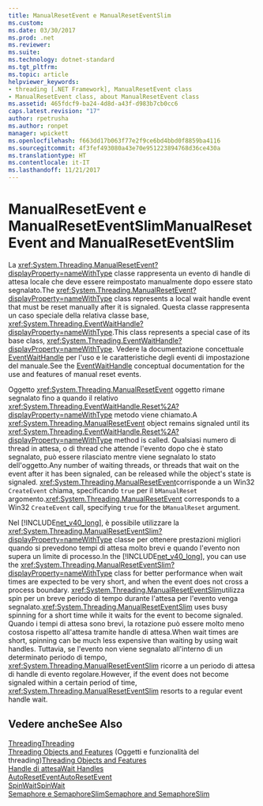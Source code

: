 ```yaml
---
title: ManualResetEvent e ManualResetEventSlim
ms.custom: 
ms.date: 03/30/2017
ms.prod: .net
ms.reviewer: 
ms.suite: 
ms.technology: dotnet-standard
ms.tgt_pltfrm: 
ms.topic: article
helpviewer_keywords:
- threading [.NET Framework], ManualResetEvent class
- ManualResetEvent class, about ManualResetEvent class
ms.assetid: 465fdcf9-ba24-4d8d-a43f-d983b7cb0cc6
caps.latest.revision: "17"
author: rpetrusha
ms.author: ronpet
manager: wpickett
ms.openlocfilehash: f663dd17b063f77e2f9ce6bd4bbd0f8859ba4116
ms.sourcegitcommit: 4f3fef493080a43e70e951223894768d36ce430a
ms.translationtype: HT
ms.contentlocale: it-IT
ms.lasthandoff: 11/21/2017
---
```

# <a name="manualresetevent-and-manualreseteventslim"></a><span data-ttu-id="f5ae1-102">ManualResetEvent e ManualResetEventSlim</span><span class="sxs-lookup"><span data-stu-id="f5ae1-102">ManualResetEvent and ManualResetEventSlim</span></span>
<span data-ttu-id="f5ae1-103">La <xref:System.Threading.ManualResetEvent?displayProperty=nameWithType> classe rappresenta un evento di handle di attesa locale che deve essere reimpostato manualmente dopo essere stato segnalato.</span><span class="sxs-lookup"><span data-stu-id="f5ae1-103">The <xref:System.Threading.ManualResetEvent?displayProperty=nameWithType> class represents a local wait handle event that must be reset manually after it is signaled.</span></span> <span data-ttu-id="f5ae1-104">Questa classe rappresenta un caso speciale della relativa classe base, <xref:System.Threading.EventWaitHandle?displayProperty=nameWithType>.</span><span class="sxs-lookup"><span data-stu-id="f5ae1-104">This class represents a special case of its base class, <xref:System.Threading.EventWaitHandle?displayProperty=nameWithType>.</span></span> <span data-ttu-id="f5ae1-105">Vedere la documentazione concettuale [EventWaitHandle](../../../docs/standard/threading/eventwaithandle.md) per l'uso e le caratteristiche degli eventi di impostazione del manuale.</span><span class="sxs-lookup"><span data-stu-id="f5ae1-105">See the [EventWaitHandle](../../../docs/standard/threading/eventwaithandle.md) conceptual documentation for the use and features of manual reset events.</span></span>  
  
 <span data-ttu-id="f5ae1-106">Oggetto <xref:System.Threading.ManualResetEvent> oggetto rimane segnalato fino a quando il relativo <xref:System.Threading.EventWaitHandle.Reset%2A?displayProperty=nameWithType> metodo viene chiamato.</span><span class="sxs-lookup"><span data-stu-id="f5ae1-106">A <xref:System.Threading.ManualResetEvent> object remains signaled until its <xref:System.Threading.EventWaitHandle.Reset%2A?displayProperty=nameWithType> method is called.</span></span> <span data-ttu-id="f5ae1-107">Qualsiasi numero di thread in attesa, o di thread che attende l'evento dopo che è stato segnalato, può essere rilasciato mentre viene segnalato lo stato dell'oggetto.</span><span class="sxs-lookup"><span data-stu-id="f5ae1-107">Any number of waiting threads, or threads that wait on the event after it has been signaled, can be released while the object's state is signaled.</span></span> <span data-ttu-id="f5ae1-108"><xref:System.Threading.ManualResetEvent>corrisponde a un Win32 `CreateEvent` chiama, specificando `true` per il `bManualReset` argomento.</span><span class="sxs-lookup"><span data-stu-id="f5ae1-108"><xref:System.Threading.ManualResetEvent> corresponds to a Win32 `CreateEvent` call, specifying `true` for the `bManualReset` argument.</span></span>  
  
 <span data-ttu-id="f5ae1-109">Nel [!INCLUDE[net_v40_long](../../../includes/net-v40-long-md.md)], è possibile utilizzare la <xref:System.Threading.ManualResetEventSlim?displayProperty=nameWithType> classe per ottenere prestazioni migliori quando si prevedono tempi di attesa molto brevi e quando l'evento non supera un limite di processo.</span><span class="sxs-lookup"><span data-stu-id="f5ae1-109">In the [!INCLUDE[net_v40_long](../../../includes/net-v40-long-md.md)], you can use the <xref:System.Threading.ManualResetEventSlim?displayProperty=nameWithType> class for better performance when wait times are expected to be very short, and when the event does not cross a process boundary.</span></span> <span data-ttu-id="f5ae1-110"><xref:System.Threading.ManualResetEventSlim>utilizza spin per un breve periodo di tempo durante l'attesa per l'evento venga segnalato.</span><span class="sxs-lookup"><span data-stu-id="f5ae1-110"><xref:System.Threading.ManualResetEventSlim> uses busy spinning for a short time while it waits for the event to become signaled.</span></span> <span data-ttu-id="f5ae1-111">Quando i tempi di attesa sono brevi, la rotazione può essere molto meno costosa rispetto all'attesa tramite handle di attesa.</span><span class="sxs-lookup"><span data-stu-id="f5ae1-111">When wait times are short, spinning can be much less expensive than waiting by using wait handles.</span></span> <span data-ttu-id="f5ae1-112">Tuttavia, se l'evento non viene segnalato all'interno di un determinato periodo di tempo, <xref:System.Threading.ManualResetEventSlim> ricorre a un periodo di attesa di handle di evento regolare.</span><span class="sxs-lookup"><span data-stu-id="f5ae1-112">However, if the event does not become signaled within a certain period of time, <xref:System.Threading.ManualResetEventSlim> resorts to a regular event handle wait.</span></span>  
  
## <a name="see-also"></a><span data-ttu-id="f5ae1-113">Vedere anche</span><span class="sxs-lookup"><span data-stu-id="f5ae1-113">See Also</span></span>  
 [<span data-ttu-id="f5ae1-114">Threading</span><span class="sxs-lookup"><span data-stu-id="f5ae1-114">Threading</span></span>](../../../docs/standard/threading/index.md)  
 <span data-ttu-id="f5ae1-115">[Threading Objects and Features](../../../docs/standard/threading/threading-objects-and-features.md) (Oggetti e funzionalità del threading)</span><span class="sxs-lookup"><span data-stu-id="f5ae1-115">[Threading Objects and Features](../../../docs/standard/threading/threading-objects-and-features.md)</span></span>  
 [<span data-ttu-id="f5ae1-116">Handle di attesa</span><span class="sxs-lookup"><span data-stu-id="f5ae1-116">Wait Handles</span></span>](http://msdn.microsoft.com/library/48d10b6f-5fd7-407c-86ab-0179aef72489)  
 [<span data-ttu-id="f5ae1-117">AutoResetEvent</span><span class="sxs-lookup"><span data-stu-id="f5ae1-117">AutoResetEvent</span></span>](../../../docs/standard/threading/autoresetevent.md)  
 [<span data-ttu-id="f5ae1-118">SpinWait</span><span class="sxs-lookup"><span data-stu-id="f5ae1-118">SpinWait</span></span>](../../../docs/standard/threading/spinwait.md)  
 [<span data-ttu-id="f5ae1-119">Semaphore e SemaphoreSlim</span><span class="sxs-lookup"><span data-stu-id="f5ae1-119">Semaphore and SemaphoreSlim</span></span>](../../../docs/standard/threading/semaphore-and-semaphoreslim.md)
